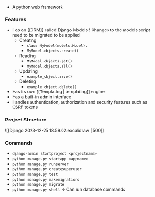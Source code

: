 - A python web framework

### Features

- Has an [[ORM]] called Django Models
	! Changes to the models script need to be migrated to be applied
	- Creating
		- `class MyModel(models.Model):`
		- `MyModel.objects.create()`
	- Reading
		- `MyModel.objects.get()`
		- `MyModel.objects.all()`
	- Updating
		- `example_object.save()`
	- Deleting
		- `example_object.delete()`
- Has its own [[Templating | templating]] engine
- Has a built-in admin interface
- Handles authentication, authorization and security features such as CSRF tokens

### Project Structure
![[Django 2023-12-25 18.59.02.excalidraw | 500]]

### Commands
- `django-admin startproject <projectname>`
- `python manage.py startapp <appname>`
- `python manage.py runserver`
- `python manage.py createsuperuser`
- `python manage.py test`
- `python manage.py makemigrations`
- `python manage.py migrate`
- `python manage.py shell` -> Can run database commands



